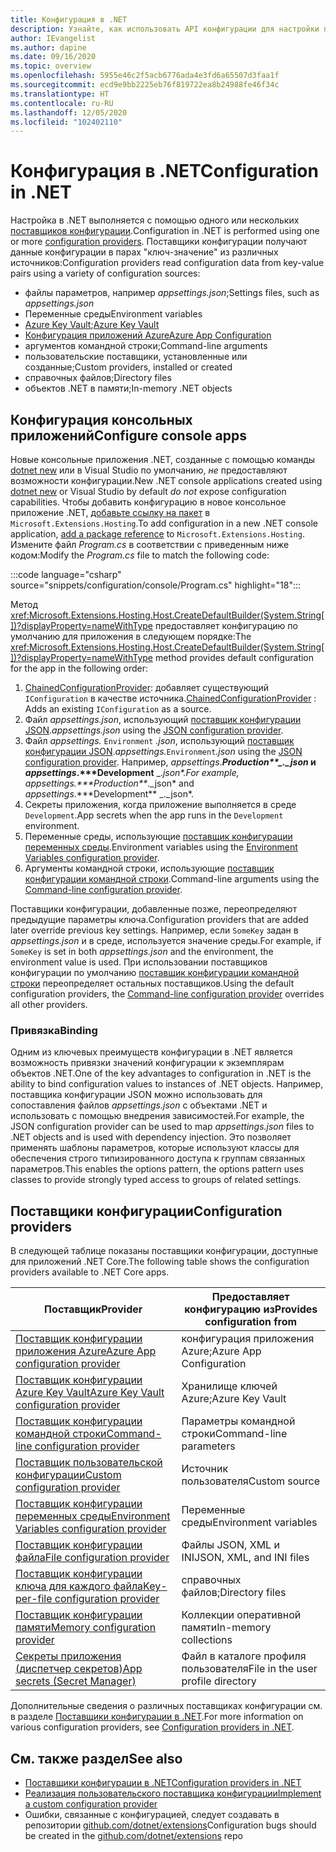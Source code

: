 ```yaml
---
title: Конфигурация в .NET
description: Узнайте, как использовать API конфигурации для настройки приложений .NET.
author: IEvangelist
ms.author: dapine
ms.date: 09/16/2020
ms.topic: overview
ms.openlocfilehash: 5955e46c2f5acb6776ada4e3fd6a65507d3faa1f
ms.sourcegitcommit: ecd9e9bb2225eb76f819722ea8b24988fe46f34c
ms.translationtype: HT
ms.contentlocale: ru-RU
ms.lasthandoff: 12/05/2020
ms.locfileid: "102402110"
---
```

# <a name="configuration-in-net"></a><span data-ttu-id="bca0e-103">Конфигурация в .NET</span><span class="sxs-lookup"><span data-stu-id="bca0e-103">Configuration in .NET</span></span>

<span data-ttu-id="bca0e-104">Настройка в .NET выполняется с помощью одного или нескольких [поставщиков конфигурации](#configuration-providers).</span><span class="sxs-lookup"><span data-stu-id="bca0e-104">Configuration in .NET is performed using one or more [configuration providers](#configuration-providers).</span></span> <span data-ttu-id="bca0e-105">Поставщики конфигурации получают данные конфигурации в парах "ключ-значение" из различных источников:</span><span class="sxs-lookup"><span data-stu-id="bca0e-105">Configuration providers read configuration data from key-value pairs using a variety of configuration sources:</span></span>

- <span data-ttu-id="bca0e-106">файлы параметров, например *appsettings.json*;</span><span class="sxs-lookup"><span data-stu-id="bca0e-106">Settings files, such as *appsettings.json*</span></span>
- <span data-ttu-id="bca0e-107">Переменные среды</span><span class="sxs-lookup"><span data-stu-id="bca0e-107">Environment variables</span></span>
- <span data-ttu-id="bca0e-108">[Azure Key Vault](/azure/key-vault/general/overview);</span><span class="sxs-lookup"><span data-stu-id="bca0e-108">[Azure Key Vault](/azure/key-vault/general/overview)</span></span>
- [<span data-ttu-id="bca0e-109">Конфигурация приложений Azure</span><span class="sxs-lookup"><span data-stu-id="bca0e-109">Azure App Configuration</span></span>](/azure/azure-app-configuration/overview)
- <span data-ttu-id="bca0e-110">аргументов командной строки;</span><span class="sxs-lookup"><span data-stu-id="bca0e-110">Command-line arguments</span></span>
- <span data-ttu-id="bca0e-111">пользовательские поставщики, установленные или созданные;</span><span class="sxs-lookup"><span data-stu-id="bca0e-111">Custom providers, installed or created</span></span>
- <span data-ttu-id="bca0e-112">справочных файлов;</span><span class="sxs-lookup"><span data-stu-id="bca0e-112">Directory files</span></span>
- <span data-ttu-id="bca0e-113">объектов .NET в памяти;</span><span class="sxs-lookup"><span data-stu-id="bca0e-113">In-memory .NET objects</span></span>

## <a name="configure-console-apps"></a><span data-ttu-id="bca0e-114">Конфигурация консольных приложений</span><span class="sxs-lookup"><span data-stu-id="bca0e-114">Configure console apps</span></span>

<span data-ttu-id="bca0e-115">Новые консольные приложения .NET, созданные с помощью команды [dotnet new](../tools/dotnet-new.md) или в Visual Studio по умолчанию, *не* предоставляют возможности конфигурации.</span><span class="sxs-lookup"><span data-stu-id="bca0e-115">New .NET console applications created using [dotnet new](../tools/dotnet-new.md) or Visual Studio by default *do not* expose configuration capabilities.</span></span> <span data-ttu-id="bca0e-116">Чтобы добавить конфигурацию в новое консольное приложение .NET, [добавьте ссылку на пакет](../tools/dotnet-add-package.md) в `Microsoft.Extensions.Hosting`.</span><span class="sxs-lookup"><span data-stu-id="bca0e-116">To add configuration in a new .NET console application, [add a package reference](../tools/dotnet-add-package.md) to `Microsoft.Extensions.Hosting`.</span></span> <span data-ttu-id="bca0e-117">Измените файл *Program.cs* в соответствии с приведенным ниже кодом:</span><span class="sxs-lookup"><span data-stu-id="bca0e-117">Modify the *Program.cs* file to match the following code:</span></span>

:::code language="csharp" source="snippets/configuration/console/Program.cs" highlight="18":::

<span data-ttu-id="bca0e-118">Метод <xref:Microsoft.Extensions.Hosting.Host.CreateDefaultBuilder(System.String[])?displayProperty=nameWithType> предоставляет конфигурацию по умолчанию для приложения в следующем порядке:</span><span class="sxs-lookup"><span data-stu-id="bca0e-118">The <xref:Microsoft.Extensions.Hosting.Host.CreateDefaultBuilder(System.String[])?displayProperty=nameWithType> method provides default configuration for the app in the following order:</span></span>

1. <span data-ttu-id="bca0e-119">[ChainedConfigurationProvider](xref:Microsoft.Extensions.Configuration.ChainedConfigurationSource): добавляет существующий `IConfiguration` в качестве источника.</span><span class="sxs-lookup"><span data-stu-id="bca0e-119">[ChainedConfigurationProvider](xref:Microsoft.Extensions.Configuration.ChainedConfigurationSource) : Adds an existing `IConfiguration` as a source.</span></span>
1. <span data-ttu-id="bca0e-120">Файл *appsettings.json*, использующий [поставщик конфигурации JSON](configuration-providers.md#file-configuration-provider).</span><span class="sxs-lookup"><span data-stu-id="bca0e-120">*appsettings.json* using the [JSON configuration provider](configuration-providers.md#file-configuration-provider).</span></span>
1. <span data-ttu-id="bca0e-121">Файл *appsettings.* `Environment` *.json*, использующий [поставщик конфигурации JSON](configuration-providers.md#file-configuration-provider).</span><span class="sxs-lookup"><span data-stu-id="bca0e-121">*appsettings.*`Environment`*.json* using the [JSON configuration provider](configuration-providers.md#file-configuration-provider).</span></span> <span data-ttu-id="bca0e-122">Например, *appsettings*.***Production\*\*_._json* и *appsettings*.\*\*\*Development** _._json\*.</span><span class="sxs-lookup"><span data-stu-id="bca0e-122">For example, *appsettings*.***Production\*\*_._json* and *appsettings*.\*\*\*Development** _._json\*.</span></span>
1. <span data-ttu-id="bca0e-123">Секреты приложения, когда приложение выполняется в среде `Development`.</span><span class="sxs-lookup"><span data-stu-id="bca0e-123">App secrets when the app runs in the `Development` environment.</span></span>
1. <span data-ttu-id="bca0e-124">Переменные среды, использующие [поставщик конфигурации переменных среды](configuration-providers.md#environment-variable-configuration-provider).</span><span class="sxs-lookup"><span data-stu-id="bca0e-124">Environment variables using the [Environment Variables configuration provider](configuration-providers.md#environment-variable-configuration-provider).</span></span>
1. <span data-ttu-id="bca0e-125">Аргументы командной строки, использующие [поставщик конфигурации командной строки](configuration-providers.md#command-line-configuration-provider).</span><span class="sxs-lookup"><span data-stu-id="bca0e-125">Command-line arguments using the [Command-line configuration provider](configuration-providers.md#command-line-configuration-provider).</span></span>

<span data-ttu-id="bca0e-126">Поставщики конфигурации, добавленные позже, переопределяют предыдущие параметры ключа.</span><span class="sxs-lookup"><span data-stu-id="bca0e-126">Configuration providers that are added later override previous key settings.</span></span> <span data-ttu-id="bca0e-127">Например, если `SomeKey` задан в *appsettings.json* и в среде, используется значение среды.</span><span class="sxs-lookup"><span data-stu-id="bca0e-127">For example, if `SomeKey` is set in both *appsettings.json* and the environment, the environment value is used.</span></span> <span data-ttu-id="bca0e-128">При использовании поставщиков конфигурации по умолчанию [поставщик конфигурации командной строки](configuration-providers.md#command-line-configuration-provider) переопределяет остальных поставщиков.</span><span class="sxs-lookup"><span data-stu-id="bca0e-128">Using the default configuration providers, the [Command-line configuration provider](configuration-providers.md#command-line-configuration-provider) overrides all other providers.</span></span>

### <a name="binding"></a><span data-ttu-id="bca0e-129">Привязка</span><span class="sxs-lookup"><span data-stu-id="bca0e-129">Binding</span></span>

<span data-ttu-id="bca0e-130">Одним из ключевых преимуществ конфигурации в .NET является возможность привязки значений конфигурации к экземплярам объектов .NET.</span><span class="sxs-lookup"><span data-stu-id="bca0e-130">One of the key advantages to configuration in .NET is the ability to bind configuration values to instances of .NET objects.</span></span> <span data-ttu-id="bca0e-131">Например, поставщика конфигурации JSON можно использовать для сопоставления файлов *appsettings.json* с объектами .NET и использовать с помощью внедрения зависимостей.</span><span class="sxs-lookup"><span data-stu-id="bca0e-131">For example, the JSON configuration provider can be used to map *appsettings.json* files to .NET objects and is used with dependency injection.</span></span> <span data-ttu-id="bca0e-132">Это позволяет применять шаблоны параметров, которые используют классы для обеспечения строго типизированного доступа к группам связанных параметров.</span><span class="sxs-lookup"><span data-stu-id="bca0e-132">This enables the options pattern, the options pattern uses classes to provide strongly typed access to groups of related settings.</span></span>

## <a name="configuration-providers"></a><span data-ttu-id="bca0e-133">Поставщики конфигурации</span><span class="sxs-lookup"><span data-stu-id="bca0e-133">Configuration providers</span></span>

<span data-ttu-id="bca0e-134">В следующей таблице показаны поставщики конфигурации, доступные для приложений .NET Core.</span><span class="sxs-lookup"><span data-stu-id="bca0e-134">The following table shows the configuration providers available to .NET Core apps.</span></span>

| <span data-ttu-id="bca0e-135">Поставщик</span><span class="sxs-lookup"><span data-stu-id="bca0e-135">Provider</span></span>                                                                                                               | <span data-ttu-id="bca0e-136">Предоставляет конфигурацию из</span><span class="sxs-lookup"><span data-stu-id="bca0e-136">Provides configuration from</span></span>        |
|------------------------------------------------------------------------------------------------------------------------|------------------------------------|
| [<span data-ttu-id="bca0e-137">Поставщик конфигурации приложения Azure</span><span class="sxs-lookup"><span data-stu-id="bca0e-137">Azure App configuration provider</span></span>](/azure/azure-app-configuration/quickstart-aspnet-core-app)                          | <span data-ttu-id="bca0e-138">конфигурация приложения Azure;</span><span class="sxs-lookup"><span data-stu-id="bca0e-138">Azure App Configuration</span></span>            |
| [<span data-ttu-id="bca0e-139">Поставщик конфигурации Azure Key Vault</span><span class="sxs-lookup"><span data-stu-id="bca0e-139">Azure Key Vault configuration provider</span></span>](/azure/key-vault/general/tutorial-net-virtual-machine)                        | <span data-ttu-id="bca0e-140">Хранилище ключей Azure;</span><span class="sxs-lookup"><span data-stu-id="bca0e-140">Azure Key Vault</span></span>                    |
| [<span data-ttu-id="bca0e-141">Поставщик конфигурации командной строки</span><span class="sxs-lookup"><span data-stu-id="bca0e-141">Command-line configuration provider</span></span>](configuration-providers.md#command-line-configuration-provider)                  | <span data-ttu-id="bca0e-142">Параметры командной строки</span><span class="sxs-lookup"><span data-stu-id="bca0e-142">Command-line parameters</span></span>            |
| [<span data-ttu-id="bca0e-143">Поставщик пользовательской конфигурации</span><span class="sxs-lookup"><span data-stu-id="bca0e-143">Custom configuration provider</span></span>](custom-configuration-provider.md)                                                      | <span data-ttu-id="bca0e-144">Источник пользователя</span><span class="sxs-lookup"><span data-stu-id="bca0e-144">Custom source</span></span>                      |
| [<span data-ttu-id="bca0e-145">Поставщик конфигурации переменных среды</span><span class="sxs-lookup"><span data-stu-id="bca0e-145">Environment Variables configuration provider</span></span>](configuration-providers.md#environment-variable-configuration-provider) | <span data-ttu-id="bca0e-146">Переменные среды</span><span class="sxs-lookup"><span data-stu-id="bca0e-146">Environment variables</span></span>              |
| [<span data-ttu-id="bca0e-147">Поставщик конфигурации файла</span><span class="sxs-lookup"><span data-stu-id="bca0e-147">File configuration provider</span></span>](configuration-providers.md#file-configuration-provider)                                  | <span data-ttu-id="bca0e-148">Файлы JSON, XML и INI</span><span class="sxs-lookup"><span data-stu-id="bca0e-148">JSON, XML, and INI files</span></span>           |
| [<span data-ttu-id="bca0e-149">Поставщик конфигурации ключа для каждого файла</span><span class="sxs-lookup"><span data-stu-id="bca0e-149">Key-per-file configuration provider</span></span>](configuration-providers.md#key-per-file-configuration-provider)                  | <span data-ttu-id="bca0e-150">справочных файлов;</span><span class="sxs-lookup"><span data-stu-id="bca0e-150">Directory files</span></span>                    |
| [<span data-ttu-id="bca0e-151">Поставщик конфигурации памяти</span><span class="sxs-lookup"><span data-stu-id="bca0e-151">Memory configuration provider</span></span>](configuration-providers.md#memory-configuration-provider)                              | <span data-ttu-id="bca0e-152">Коллекции оперативной памяти</span><span class="sxs-lookup"><span data-stu-id="bca0e-152">In-memory collections</span></span>              |
| [<span data-ttu-id="bca0e-153">Секреты приложения (диспетчер секретов)</span><span class="sxs-lookup"><span data-stu-id="bca0e-153">App secrets (Secret Manager)</span></span>](/aspnet/core/security/app-secrets)                                                      | <span data-ttu-id="bca0e-154">Файл в каталоге профиля пользователя</span><span class="sxs-lookup"><span data-stu-id="bca0e-154">File in the user profile directory</span></span> |

<span data-ttu-id="bca0e-155">Дополнительные сведения о различных поставщиках конфигурации см. в разделе [Поставщики конфигурации в .NET](configuration-providers.md).</span><span class="sxs-lookup"><span data-stu-id="bca0e-155">For more information on various configuration providers, see [Configuration providers in .NET](configuration-providers.md).</span></span>

## <a name="see-also"></a><span data-ttu-id="bca0e-156">См. также раздел</span><span class="sxs-lookup"><span data-stu-id="bca0e-156">See also</span></span>

- [<span data-ttu-id="bca0e-157">Поставщики конфигурации в .NET</span><span class="sxs-lookup"><span data-stu-id="bca0e-157">Configuration providers in .NET</span></span>](configuration-providers.md)
- [<span data-ttu-id="bca0e-158">Реализация пользовательского поставщика конфигурации</span><span class="sxs-lookup"><span data-stu-id="bca0e-158">Implement a custom configuration provider</span></span>](custom-configuration-provider.md)
- <span data-ttu-id="bca0e-159">Ошибки, связанные с конфигурацией, следует создавать в репозитории [github.com/dotnet/extensions](https://github.com/dotnet/extensions/issues)</span><span class="sxs-lookup"><span data-stu-id="bca0e-159">Configuration bugs should be created in the [github.com/dotnet/extensions](https://github.com/dotnet/extensions/issues) repo</span></span>
